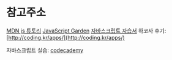 # 참고주소

[MDN js 튜토리](https://developer.mozilla.org/ko/docs/A_re-introduction_to_JavaScript)
[JavaScript Garden](http://bonsaiden.github.io/JavaScript-Garden/ko/)
[자바스크립트 자습서](http://codingnuri.com/javascript-tutorial/)
하코사 후기: [http://coding.kr/apps/](http://coding.kr/apps/)

자바스크립트 실습: [codecademy](https://www.codecademy.com/en/tracks/javascript-ko)